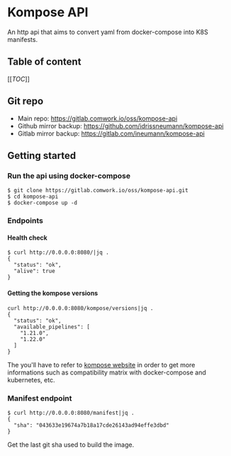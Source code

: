 # Kompose API

An http api that aims to convert yaml from docker-compose into K8S manifests.

## Table of content

[[_TOC_]]

## Git repo

* Main repo: https://gitlab.comwork.io/oss/kompose-api
* Github mirror backup: https://github.com/idrissneumann/kompose-api
* Gitlab mirror backup: https://gitlab.com/ineumann/kompose-api

## Getting started

### Run the api using docker-compose

```shell
$ git clone https://gitlab.comwork.io/oss/kompose-api.git
$ cd kompose-api
$ docker-compose up -d
```

### Endpoints
#### Health check

```shell
$ curl http://0.0.0.0:8080/|jq .
{
  "status": "ok",
  "alive": true
}
```

#### Getting the kompose versions

```shell
curl http://0.0.0.0:8080/kompose/versions|jq .
{
  "status": "ok",
  "available_pipelines": [
    "1.21.0",
    "1.22.0"
  ]
}
```

The you'll have to refer to [kompose website](./https://kompose.io/) in order to get more informations such as compatibility matrix with docker-compose and kubernetes, etc.

### Manifest endpoint

```shell
$ curl http://0.0.0.0:8080/manifest|jq .
{
  "sha": "043633e19674a7b18a17cde26143ad94effe3dbd"
}
```

Get the last git sha used to build the image.